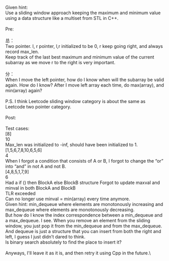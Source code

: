 Given hint:\
Use a sliding window approach keeping the maximum and minimum value using a data structure like a multiset from STL in C++.\
\
Pre:\
\
总：\
Two pointer. l, r pointer, l,r initialized to be 0, r keep going right, and always record max_len. \
Keep track of the last best maximum and minimum value of the current subarray as we move r to the right is very important.\
\
分：\
When I move the left pointer, how do I know when will the subarray be valid again. How do I know? After I move left array each time, do max(array), and min(array) again?\
\
P.S. I think Leetcode sliding window category is about the same as Leetcode two pointer category.\
\
Post:\
\
Test cases:\
[8]\
10\
Max_len was initialized to -inf, should have been initialized to 1.\
[1,5,6,7,8,10,6,5,6]\
4\
When I forgot a condition that consists of A or B, I forgot to change the “or” into “and” in not A and not B.\
[4,8,5,1,7,9]\
6\
Had a if () then BlockA else BlockB structure Forgot to update maxval and minval in both BlockA and BlockB\
TLR exceeded\
Can no longer use minval = min(array) every time anymore.\
Given hint: min_dequeue where elements are monotonously increasing and max_dequeue where elements are monotonously decreasing.\
But how do I know the index correspondence between a min_dequeue and a max_dequeue. I see. When you remove an element from the sliding window, you just pop it from the min_dequeue and from the max_dequeue. And dequeue is just a structure that you can insert from both the right and left, I guess I just didn’t dared to think. \
Is binary search absolutely to find the place to insert it? \
\
Anyways, I'll leave it as it is, and then retry it using Cpp in the future.\
